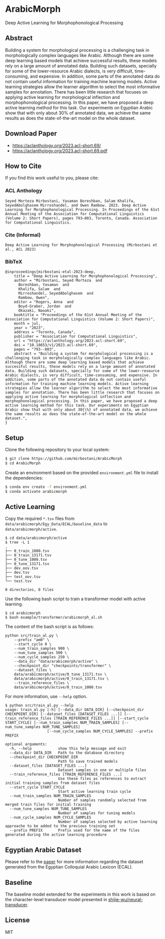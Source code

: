 # ArabicMorph

Deep Active Learning for Morphophonological Processing

## Abstract

Building a system for morphological processing is a challenging task in morphologically complex languages like Arabic. Although there are some deep learning based models that achieve successful results, these models rely on a large amount of annotated data. Building such datasets, specially for some of the lower-resource Arabic dialects, is very difficult, time-consuming, and expensive. In addition, some parts of the annotated data do not contain useful information for training machine learning models. Active learning strategies allow the learner algorithm to select the most informative samples for annotation. There has been little research that focuses on applying active learning for morphological inflection and morphophonological processing. In this paper, we have proposed a deep active learning method for this task. Our experiments on Egyptian Arabic show that with only about 30% of annotated data, we achieve the same results as does the state-of-the-art model on the whole dataset.

## Download Paper

- https://aclanthology.org/2023.acl-short.69/
- https://aclanthology.org/2023.acl-short.69.pdf

## How to Cite

If you find this work useful to you, please cite:

### ACL Anthology

```
Seyed Morteza Mirbostani, Yasaman Boreshban, Salam Khalifa, SeyedAbolghasem Mirroshandel, and Owen Rambow. 2023. Deep Active Learning for Morphophonological Processing. In Proceedings of the 61st Annual Meeting of the Association for Computational Linguistics (Volume 2: Short Papers), pages 793–803, Toronto, Canada. Association for Computational Linguistics.
```

### Cite (Informal)

```
Deep Active Learning for Morphophonological Processing (Mirbostani et al., ACL 2023)
```

### BibTeX

```
@inproceedings{mirbostani-etal-2023-deep,
    title = "Deep Active Learning for Morphophonological Processing",
    author = "Mirbostani, Seyed Morteza  and
      Boreshban, Yasaman  and
      Khalifa, Salam  and
      Mirroshandel, SeyedAbolghasem  and
      Rambow, Owen",
    editor = "Rogers, Anna  and
      Boyd-Graber, Jordan  and
      Okazaki, Naoaki",
    booktitle = "Proceedings of the 61st Annual Meeting of the Association for Computational Linguistics (Volume 2: Short Papers)",
    month = jul,
    year = "2023",
    address = "Toronto, Canada",
    publisher = "Association for Computational Linguistics",
    url = "https://aclanthology.org/2023.acl-short.69",
    doi = "10.18653/v1/2023.acl-short.69",
    pages = "793--803",
    abstract = "Building a system for morphological processing is a challenging task in morphologically complex languages like Arabic. Although there are some deep learning based models that achieve successful results, these models rely on a large amount of annotated data. Building such datasets, specially for some of the lower-resource Arabic dialects, is very difficult, time-consuming, and expensive. In addition, some parts of the annotated data do not contain useful information for training machine learning models. Active learning strategies allow the learner algorithm to select the most informative samples for annotation. There has been little research that focuses on applying active learning for morphological inflection and morphophonological processing. In this paper, we have proposed a deep active learning method for this task. Our experiments on Egyptian Arabic show that with only about 30{\%} of annotated data, we achieve the same results as does the state-of-the-art model on the whole dataset.",
}
```

## Setup

Clone the following repository to your local system:

```bash
$ git clone https://github.com/mirbostani/ArabicMorph
$ cd ArabicMorph
```

Create an environment based on the provided `environment.yml` file to install the dependencies:

```bash
$ conda env create -f environment.yml
$ conda activate arabicmorph
```

## Active Learning

Copy the required `*.tsv` files from `data/arabicmorph/Egy_Data/ECAL/baseline_data` to `data/arabicmorph/active`.

```shell
$ cd data/arabicmorph/active
$ tree -L 1
.
├── 0_train_1000.tsv
├── 0_train_13171.tsv
├── 0_tune_1000.tsv
├── 0_tune_13171.tsv
├── dev_oov.tsv
├── dev.tsv
├── test_oov.tsv
└── test.tsv

0 directories, 8 files
```

Use the following bash script to train a transformer model with active learning.

```shell
$ cd arabicmorph
$ bash example/transformer/arabicmorph_al.sh
```

The content of the bash script is as follows:

```shell
python src/train_al.py \
    --prefix "am0" \
    --start_cycle 0 \
    --num_train_samples 900 \
    --num_tune_samples 500 \
    --num_cycle_samples 250 \
    --data_dir "data/arabicmorph/active" \
    --checkpoint_dir "checkpoints/transformer" \
    --dataset_files \
    data/arabicmorph/active/0_tune_13171.tsv \
    data/arabicmorph/active/0_train_13171.tsv \
    --train_reference_files \
    data/arabicmorph/active/0_train_1000.tsv
```

For more information, use `--help` option.

```shell
$ python src/train_al.py --help
usage: train_al.py [-h] [--data_dir DATA_DIR] [--checkpoint_dir CHECKPOINT_DIR] [--dataset_files [DATASET_FILES ...]] [--train_reference_files [TRAIN_REFERENCE_FILES ...]] [--start_cycle START_CYCLE] [--num_train_samples NUM_TRAIN_SAMPLES] [--num_tune_samples NUM_TUNE_SAMPLES]
                   [--num_cycle_samples NUM_CYCLE_SAMPLES] --prefix PREFIX

optional arguments:
  -h, --help            show this help message and exit
  --data_dir DATA_DIR   Path to the database directory
  --checkpoint_dir CHECKPOINT_DIR
                        Path to save trained models
  --dataset_files [DATASET_FILES ...]
                        Dataset samples in one or multiple files
  --train_reference_files [TRAIN_REFERENCE_FILES ...]
                        Use these files as references to extract initial training samples from dataset files
  --start_cycle START_CYCLE
                        Start active learning train cycle
  --num_train_samples NUM_TRAIN_SAMPLES
                        Number of samples randomly selected from merged train files for initial training
  --num_tune_samples NUM_TUNE_SAMPLES
                        Number of samples for tuning models
  --num_cycle_samples NUM_CYCLE_SAMPLES
                        Number of samples selected by active learning approache to be added to the previous training set
  --prefix PREFIX       Prefix used for the name of the files generated during the active learning procedure
```

## Egyptian Arabic Dataset

Please refer to the [paper](https://aclanthology.org/2023.acl-short.69.pdf) for more information regarding the dataset generated from the Egyptian Colloquial Arabic Lexicon (ECAL).

## Baseline

The baseline model extended for the experiments in this work is based on the character-level transducer model presented in [shijie-wu/neural-transducer](https://github.com/shijie-wu/neural-transducer).

## License

MIT